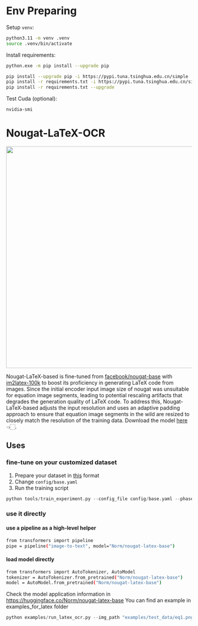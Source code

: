 # Env Preparing
Setup `venv`:

```bash
python3.11 -m venv .venv
source .venv/bin/activate
```

Install requirements:

```bash
python.exe -m pip install --upgrade pip

pip install --upgrade pip -i https://pypi.tuna.tsinghua.edu.cn/simple
pip install -r requirements.txt -i https://pypi.tuna.tsinghua.edu.cn/simple
pip install -r requirements.txt --upgrade
```
Test Cuda (optional):

```bash
nvidia-smi
```
# Nougat-LaTeX-OCR

<img src="./asset/img2latex.jpeg" width="600">

Nougat-LaTeX-based is fine-tuned from [facebook/nougat-base](https://huggingface.co/facebook/nougat-base) with [im2latex-100k](https://zenodo.org/record/56198#.V2px0jXT6eA) to boost its proficiency in generating LaTeX code from images. 
Since the initial encoder input image size of nougat was unsuitable for equation image segments, leading to potential rescaling artifacts that degrades the generation quality of LaTeX code. To address this, Nougat-LaTeX-based adjusts the input resolution and uses an adaptive padding approach to ensure that equation image segments in the wild are resized to closely match the resolution of the training data.
Download the model [here](https://huggingface.co/Norm/nougat-latex-base) 👈🏻.

## Uses
### fine-tune on your customized dataset
1. Prepare your dataset in [this](https://drive.google.com/drive/folders/13CA4vAmOmD_I_dSbvLp-Lf0s6KiaNfuO) format
2. Change ``config/base.yaml``
3. Run the training script
```python
python tools/train_experiment.py --config_file config/base.yaml --phase 'train'
```

### use it directly
#### use a pipeline as a high-level helper
```bash
from transformers import pipeline
pipe = pipeline("image-to-text", model="Norm/nougat-latex-base")
```
#### load model directly
```bash
from transformers import AutoTokenizer, AutoModel
tokenizer = AutoTokenizer.from_pretrained("Norm/nougat-latex-base")
model = AutoModel.from_pretrained("Norm/nougat-latex-base")
```

Check the model application information in https://huggingface.co/Norm/nougat-latex-base 
You can find an example in examples_for_latex folder
```python
python examples/run_latex_ocr.py --img_path "examples/test_data/eq1.png"
```

